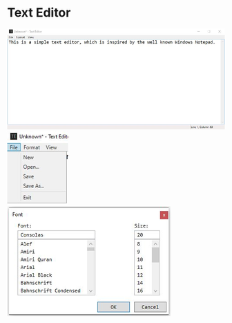 # Text Editor
![Text Editor Main](/README-Images/img1.jpg?raw=true "Text Editor")
![Text Editor File](/README-Images/img2.jpg?raw=true "Text Editor") ![Text Editor Font](/README-Images/img3.jpg?raw=true "Text Editor")